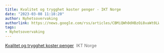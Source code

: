 ```yaml
---
title: Kvalitet og trygghet koster penger - IKT Norge
date: "2023-03-08 11:18:20"
author: Nyhetsovervaking
authorlink: https://news.google.com/rss/articles/CBMiQWh0dHBzOi8vaWt0LW5vcmdlLm5vL21lbmluZ2VyL2t2YWxpdGV0LW9nLXRyeWdnaGV0LWtvc3Rlci1wZW5nZXIv0gEA?oc=5
tags:
- Nyhetsovervaking
---
```

<a href="https://news.google.com/rss/articles/CBMiQWh0dHBzOi8vaWt0LW5vcmdlLm5vL21lbmluZ2VyL2t2YWxpdGV0LW9nLXRyeWdnaGV0LWtvc3Rlci1wZW5nZXIv0gEA?oc=5" target="_blank">Kvalitet og trygghet koster penger</a>&nbsp;&nbsp;<font color="#6f6f6f">IKT Norge</font>